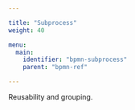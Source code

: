 ```yaml
---

title: "Subprocess"
weight: 40

menu:
  main:
    identifier: "bpmn-subprocess"
    parent: "bpmn-ref"

---
```


Reusability and grouping.
